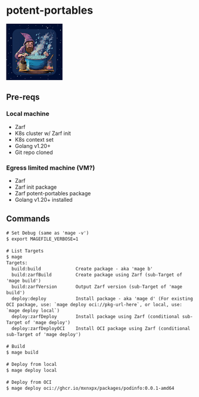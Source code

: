 # potent-portables

<div style="width: 30%; height: 30%">

![Potent Portables](docs/.images/potent-portables.png)

</div>

## Pre-reqs

### Local machine

- Zarf
- K8s cluster w/ Zarf init
- K8s context set
- Golang v1.20+
- Git repo cloned

### Egress limited machine (VM?)

- Zarf
- Zarf init package
- Zarf potent-portables package
- Golang v1.20+ installed

## Commands

```console
# Set Debug (same as 'mage -v')
$ export MAGEFILE_VERBOSE=1

# List Targets
$ mage
Targets:
  build:build             Create package - aka 'mage b'
  build:zarfBuild         Create package using Zarf (sub-Target of 'mage build')
  build:zarfVersion       Output Zarf version (sub-Target of 'mage build')
  deploy:deploy           Install package - aka 'mage d' (For existing OCI package, use: `mage deploy oci://pkg-url-here`, or local, use: `mage deploy local`)
  deploy:zarfDeploy       Install package using Zarf (conditional sub-Target of 'mage deploy')
  deploy:zarfDeployOCI    Install OCI package using Zarf (conditional sub-Target of 'mage deploy')

# Build
$ mage build

# Deploy from local
$ mage deploy local

# Deploy from OCI
$ mage deploy oci://ghcr.io/mxnxpx/packages/podinfo:0.0.1-amd64
```
